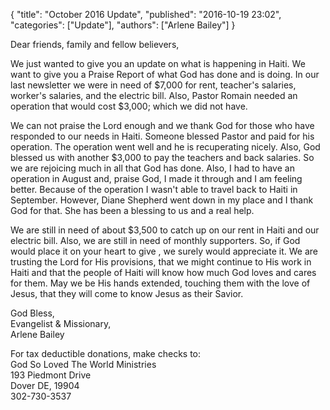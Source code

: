{
  "title": "October 2016 Update",
  "published": "2016-10-19 23:02",
  "categories": ["Update"],
  "authors": ["Arlene Bailey"]
}

Dear friends, family and fellow believers,

We just wanted to give you an update on what is happening in Haiti.  We want to give you a Praise Report of what God has done and is doing.  In our last newsletter we were in need of $7,000 for rent, teacher's salaries, worker's salaries, and the electric bill.  Also, Pastor Romain needed an operation that would cost $3,000; which we did not have. 

We can not praise the Lord enough and we thank God for those who have responded to our needs in Haiti.  Someone blessed Pastor and paid for his operation.  The operation went well and he is recuperating nicely.  Also, God blessed us with another $3,000 to pay the teachers and back salaries.  So we are rejoicing much in all that God has done.  Also, I had to have an operation in August and, praise God, I made it through and I am feeling better.   Because of the operation I wasn't able to travel back to Haiti in September.  However, Diane Shepherd went down in my place and I thank God for that. She has been a blessing to us and a real help.  

We are still in need of about $3,500 to catch up on our rent in Haiti and our electric bill.  Also, we are still in need of monthly supporters.  So, if God would place it on your heart to give , we surely would appreciate it.  We are trusting the Lord for His provisions, that we might continue to His work in Haiti and that the people of Haiti will know how much God loves and cares for them.  May we be His hands extended, touching them with the love of Jesus, that they will come to know Jesus as their Savior. 

God Bless,<br>
Evangelist & Missionary,<br>
Arlene Bailey<br>

For tax deductible donations, make checks to:<br>
God So Loved The World Ministries<br>
193 Piedmont Drive<br>
Dover DE, 19904<br>
302-730-3537<br>
